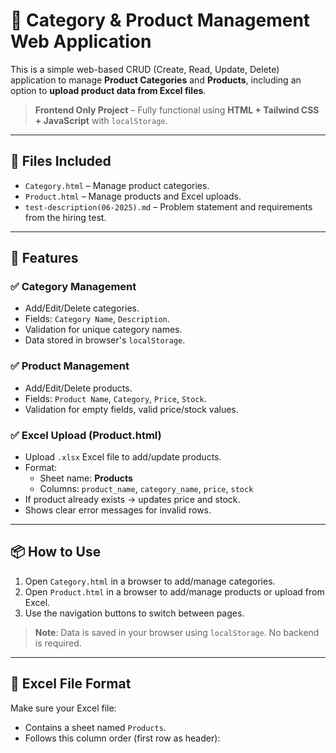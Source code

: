 # 🛒 Category & Product Management Web Application

This is a simple web-based CRUD (Create, Read, Update, Delete) application to manage **Product Categories** and **Products**, including an option to **upload product data from Excel files**.

> **Frontend Only Project** – Fully functional using **HTML + Tailwind CSS + JavaScript** with `localStorage`.

---

## 📁 Files Included

- `Category.html` – Manage product categories.
- `Product.html` – Manage products and Excel uploads.
- `test-description(06-2025).md` – Problem statement and requirements from the hiring test.

---

## 🚀 Features

### ✅ Category Management
- Add/Edit/Delete categories.
- Fields: `Category Name`, `Description`.
- Validation for unique category names.
- Data stored in browser's `localStorage`.

### ✅ Product Management
- Add/Edit/Delete products.
- Fields: `Product Name`, `Category`, `Price`, `Stock`.
- Validation for empty fields, valid price/stock values.

### ✅ Excel Upload (Product.html)
- Upload `.xlsx` Excel file to add/update products.
- Format:
  - Sheet name: **Products**
  - Columns: `product_name`, `category_name`, `price`, `stock`
- If product already exists → updates price and stock.
- Shows clear error messages for invalid rows.

---

## 📦 How to Use

1. Open `Category.html` in a browser to add/manage categories.
2. Open `Product.html` in a browser to add/manage products or upload from Excel.
3. Use the navigation buttons to switch between pages.

> **Note**: Data is saved in your browser using `localStorage`. No backend is required.

---

## 📂 Excel File Format

Make sure your Excel file:
- Contains a sheet named `Products`.
- Follows this column order (first row as header):
